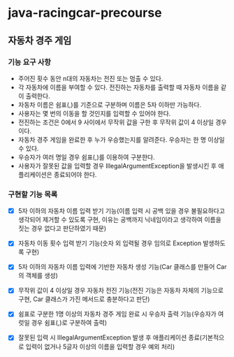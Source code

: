 # java-racingcar-precourse

## 자동차 경주 게임

### 기능 요구 사항

- 주어진 횟수 동안 n대의 자동차는 전진 또는 멈출 수 있다.
- 각 자동차에 이름을 부여할 수 있다. 전진하는 자동차를 출력할 때 자동차 이름을 같이 출력한다.
- 자동차 이름은 쉼표(,)를 기준으로 구분하며 이름은 5자 이하만 가능하다.
- 사용자는 몇 번의 이동을 할 것인지를 입력할 수 있어야 한다.
- 전진하는 조건은 0에서 9 사이에서 무작위 값을 구한 후 무작위 값이 4 이상일 경우이다.
- 자동차 경주 게임을 완료한 후 누가 우승했는지를 알려준다. 우승자는 한 명 이상일 수 있다.
- 우승자가 여러 명일 경우 쉼표(,)를 이용하여 구분한다.
- 사용자가 잘못된 값을 입력할 경우 IllegalArgumentException을 발생시킨 후 애플리케이션은 종료되어야 한다.

### 구현할 기능 목록

- [x] 5자 이하의 자동차 이름 입력 받기 기능(이름 입력 시 공백 있을 경우 불필요하다고 생각되어 제거할 수 있도록 구현,
  이유는 공백까지 닉네임이라고 생각하여 이름을 짓는 경우 없다고 판단하였기 때문)
- [x] 자동차 이동 횟수 입력 받기 기능(숫자 외 입력될 경우 임의로 Exception 발생하도록 구현)
- [x] 5자 이하의 자동차 이름 입력에 기반한 자동차 생성 기능(Car 클래스를 만들어 Car의 객체를 생성)
- [x] 무작위 값이 4 이상일 경우 자동차 전진 기능(전진 기능은 자동차 자체의 기능으로 구현,
  Car 클래스가 가진 메서드로 충분하다고 판단)
- [x] 쉼표로 구분한 1명 이상의 자동차 경주 게임 완료 시 우승자 출력 기능(우승자가 여럿일 경우 쉼표(,)로 구분하여 출력)
- [x] 잘못된 입력 시 IllegalArgumentException 발생 후 애플리케이션 종료(기본적으로 입력이 없거나
  5글자 이상의 이름을 입력할 경우 예외 처리)


